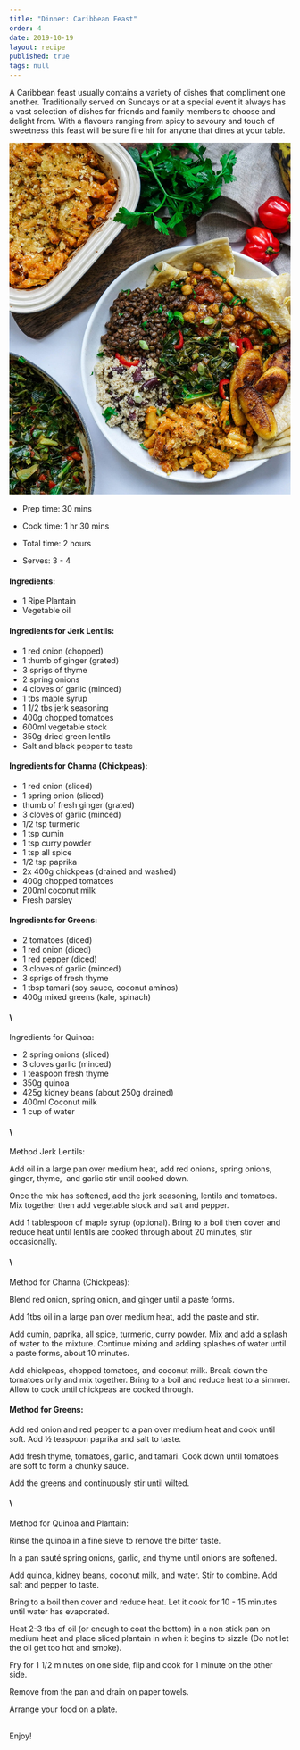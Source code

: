 ```yaml
---
title: "Dinner: Caribbean Feast"
order: 4
date: 2019-10-19
layout: recipe
published: true
tags: null
---
```

A Caribbean feast usually contains a variety of dishes that compliment one another. Traditionally served on Sundays or at a special event it always has a vast selection of dishes for friends and family members to choose and delight from. With a flavours ranging from spicy to savoury and touch of sweetness this feast will be sure fire hit for anyone that dines at your table.

![](../uploads/vegancaribbeanfeast.jpg "Caribbean Feast")

* Prep time: 30 mins
* Cook time: 1 hr 30 mins
* Total time: 2 hours



* Serves: 3 - 4



#### Ingredients:

* 1 Ripe Plantain
* Vegetable oil



#### Ingredients for Jerk Lentils: 

* 1 red onion (chopped)
* 1 thumb of ginger (grated)
* 3 sprigs of thyme 
* 2 spring onions 
* 4 cloves of garlic (minced)
* 1 tbs maple syrup 
* 1 1/2 tbs jerk seasoning 
* 400g chopped tomatoes
* 600ml vegetable stock 
* 350g dried green lentils 
* Salt and black pepper to taste

#### Ingredients for Channa (Chickpeas):

* 1 red onion (sliced)
* 1 spring onion (sliced)
* thumb of fresh ginger (grated)
* 3 cloves of garlic (minced) 
* 1/2 tsp turmeric 
* 1 tsp cumin 
* 1 tsp curry powder 
* 1 tsp all spice 
* 1/2 tsp paprika 
* 2x 400g chickpeas (drained and washed)
* 400g chopped tomatoes 
* 200ml coconut milk
* Fresh parsley



#### Ingredients for Greens: 

* 2 tomatoes (diced) 
* 1 red onion (diced)
* 1 red pepper (diced) 
* 3 cloves of garlic (minced) 
* 3 sprigs of fresh thyme 
* 1 tbsp tamari (soy sauce, coconut aminos) 
* 400g mixed greens (kale, spinach) 

#### \
Ingredients for Quinoa: 

* 2 spring onions (sliced)
* 3 cloves garlic (minced)
* 1 teaspoon fresh thyme
* 350g quinoa
* 425g kidney beans (about 250g drained)
* 400ml Coconut milk
* 1 cup of water

#### \
Method Jerk Lentils:

Add oil in a large pan over medium heat, add red onions, spring onions, ginger, thyme,  and garlic stir until cooked down. 

Once the mix has softened, add the jerk seasoning, lentils and tomatoes. Mix together then add vegetable stock and salt and pepper.

Add 1 tablespoon of maple syrup (optional). Bring to a boil then cover and reduce heat until lentils are cooked through about 20 minutes, stir occasionally.

#### \
Method for Channa (Chickpeas):

Blend red onion, spring onion, and ginger until a paste forms.

Add 1tbs oil in a large pan over medium heat, add the paste and stir. 

Add cumin, paprika, all spice, turmeric, curry powder. Mix and add a splash of water to the mixture. Continue mixing and adding splashes of water until a paste forms, about 10 minutes.

Add chickpeas, chopped tomatoes, and coconut milk. Break down the tomatoes only and mix together. Bring to a boil and reduce heat to a simmer. Allow to cook until chickpeas are cooked through.



#### Method for Greens:

Add red onion and red pepper to a pan over medium heat and cook until soft. Add ½ teaspoon paprika and salt to taste. 

Add fresh thyme, tomatoes, garlic, and tamari. Cook down until tomatoes are soft to form a chunky sauce. 

Add the greens and continuously stir until wilted.

#### \
Method for Quinoa and Plantain:

Rinse the quinoa in a fine sieve to remove the bitter taste.

In a pan sauté spring onions, garlic, and thyme until onions are softened. 

Add quinoa, kidney beans, coconut milk, and water. Stir to combine. Add salt and pepper to taste.

Bring to a boil then cover and reduce heat. Let it cook for 10 - 15 minutes until water has evaporated. 

Heat 2-3 tbs of oil (or enough to coat the bottom) in a non stick pan on medium heat and place sliced plantain in when it begins to sizzle (Do not let the oil get too hot and smoke).

Fry for 1 1/2 minutes on one side, flip and cook for 1 minute on the other side.

Remove from the pan and drain on paper towels.

Arrange your food on a plate.

\
Enjoy!